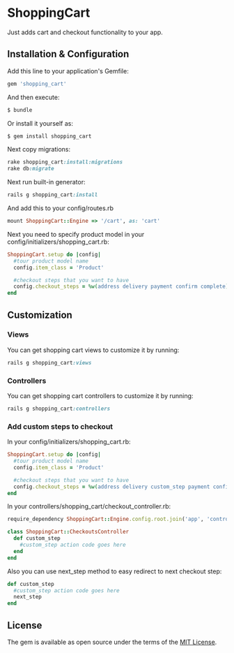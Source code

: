 # ShoppingCart
Just adds cart and checkout functionality to your app.

## Installation & Configuration
Add this line to your application's Gemfile:

```ruby
gem 'shopping_cart'
```

And then execute:
```bash
$ bundle
```

Or install it yourself as:
```bash
$ gem install shopping_cart
```

Next copy migrations:
```ruby
rake shopping_cart:install:migrations
rake db:migrate
```

Next run built-in generator:
```ruby
rails g shopping_cart:install
```

And add this to your config/routes.rb
```ruby
mount ShoppingCart::Engine => '/cart', as: 'cart'
```

Next you need to specify product model in your config/initializers/shopping_cart.rb:
```ruby
ShoppingCart.setup do |config|
  #tour product model name
  config.item_class = 'Product'

  #checkout steps that you want to have
  config.checkout_steps = %w(address delivery payment confirm complete)
end
```

## Customization
### Views
You can get shopping cart views to customize it by running:
```ruby
rails g shopping_cart:views
```
### Controllers
You can get shopping cart controllers to customize it by running:
```ruby
rails g shopping_cart:controllers
```
### Add custom steps to checkout
In your config/initializers/shopping_cart.rb:
```ruby
ShoppingCart.setup do |config|
  #tour product model name
  config.item_class = 'Product'

  #checkout steps that you want to have
  config.checkout_steps = %w(address delivery custom_step payment confirm complete)
end
```

In your controllers/shopping_cart/checkout_controller.rb:
```ruby
require_dependency ShoppingCart::Engine.config.root.join('app', 'controllers', 'shopping_cart', 'checkouts_controller.rb').to_s

class ShoppingCart::CheckoutsController
  def custom_step
    #custom_step action code goes here
  end
end
```

Also you can use next_step method to easy redirect to next checkout step:
```ruby
def custom_step
  #custom_step action code goes here
  next_step
end
```

## License
The gem is available as open source under the terms of the [MIT License](http://opensource.org/licenses/MIT).
